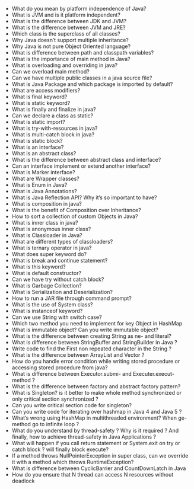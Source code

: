 - What do you mean by platform independence of Java?
- What is JVM and is it platform independent?
- What is the difference between JDK and JVM?
- What is the difference between JVM and JRE?
- Which class is the superclass of all classes?  
- Why Java doesn’t support multiple inheritance?
- Why Java is not pure Object Oriented language?
- What is difference between path and classpath variables?
- What is the importance of main method in Java?
- What is overloading and overriding in java?
- Can we overload main method?
- Can we have multiple public classes in a java source file?
- What is Java Package and which package is imported by default?
- What are access modifiers?
- What is final keyword?
- What is static keyword?
- What is finally and finalize in java?
- Can we declare a class as static?
- What is static import?
- What is try-with-resources in java?
- What is multi-catch block in java?
- What is static block?
- What is an interface?
- What is an abstract class?
- What is the difference between abstract class and interface?
- Can an interface implement or extend another interface?
- What is Marker interface?
- What are Wrapper classes?
- What is Enum in Java?
- What is Java Annotations?
- What is Java Reflection API? Why it’s so important to have?
- What is composition in java?
- What is the benefit of Composition over Inheritance?
- How to sort a collection of custom Objects in Java?
- What is inner class in java?
- What is anonymous inner class?
- What is Classloader in Java?
- What are different types of classloaders?
- What is ternary operator in java?
- What does super keyword do?
- What is break and continue statement?
- What is this keyword?
- What is default constructor?
- Can we have try without catch block?
- What is Garbage Collection?
- What is Serialization and Deserialization?
- How to run a JAR file through command prompt?
- What is the use of System class?
- What is instanceof keyword?
- Can we use String with switch case?
- Which two method you need to implement for key Object in HashMap
- What is immutable object? Can you write immutable object?
- What is the difference between creating String as ne-  and literal?
- What is difference between StringBuffer and StringBuilder in Java ?
- Write code to find the First non repeated character in the String  ?
- What is the difference between ArrayList and Vector ?
- How do you handle error condition  while writing stored procedure or accessing stored procedure from java?
- What is difference between Executor.submi-  and Executer.execut-  method ?
- What is the difference between factory and abstract factory pattern?
- What is Singleton? is it better to make whole method synchronized or only critical section synchronized ?
- Can you write critical section code for singleton?
- Can you write code for iterating over hashmap in Java 4 and Java 5 ?
- What’s wrong using HashMap in multithreaded environment? When ge-  method go to infinite loop ?
- What do you understand by thread-safety ? Why is it required ? And finally, how to achieve thread-safety in Java Applications ?
- What will happen if you call return statement or System.exit on try or catch block ? will finally block execute?
-  If a method throws NullPointerException in super class, can we override it with a method which throws RuntimeException?
-  What is difference between CyclicBarrier and CountDownLatch in Java
- How do you ensure that N thread can access N resources without deadlock
